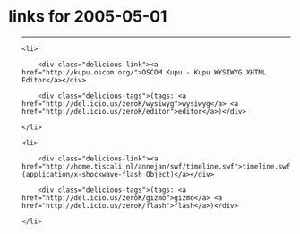 # links for 2005-05-01

<ul class="delicious">

-------------------------------

	<li>

		<div class="delicious-link"><a href="http://kupu.oscom.org/">OSCOM Kupu - Kupu WYSIWYG XHTML Editor</a></div>

		<div class="delicious-tags">(tags: <a href="http://del.icio.us/zeroK/wysiwyg">wysiwyg</a> <a href="http://del.icio.us/zeroK/editor">editor</a>)</div>

	</li>

	<li>

		<div class="delicious-link"><a href="http://home.tiscali.nl/annejan/swf/timeline.swf">timeline.swf (application/x-shockwave-flash Object)</a></div>

		<div class="delicious-tags">(tags: <a href="http://del.icio.us/zeroK/gizmo">gizmo</a> <a href="http://del.icio.us/zeroK/flash">flash</a>)</div>

	</li>

</ul>